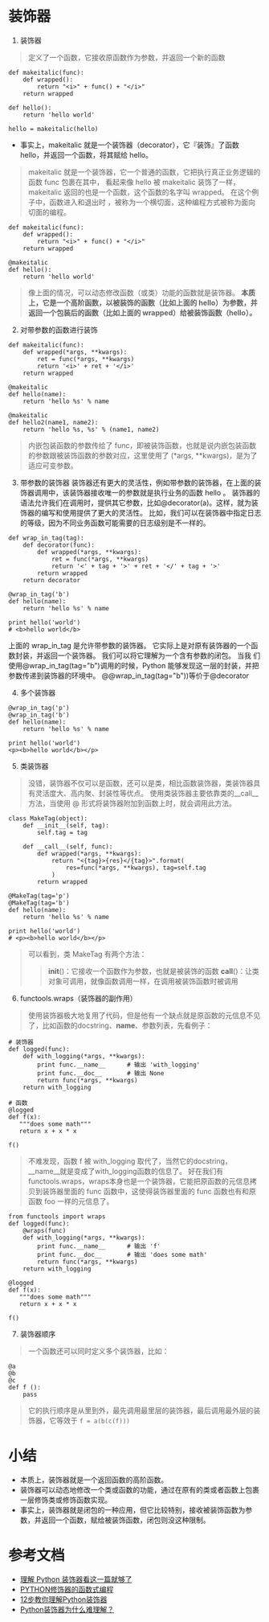 
# 装饰器



1. 装饰器
> 定义了一个函数，它接收原函数作为参数，并返回一个新的函数

```
def makeitalic(func):
    def wrapped():
        return "<i>" + func() + "</i>"
    return wrapped

def hello():
    return 'hello world'

hello = makeitalic(hello)
```
- 事实上，makeitalic 就是一个装饰器（decorator），它『装饰』了函数 hello，并返回一个函数，将其赋给 hello。
> makeitalic 就是一个装饰器，它一个普通的函数，它把执行真正业务逻辑的函数 func 包裹在其中，
> 看起来像 hello 被 makeitalic 装饰了一样，makeitalic 返回的也是一个函数，这个函数的名字叫 wrapped。
> 在这个例子中，函数进入和退出时 ，被称为一个横切面，这种编程方式被称为面向切面的编程。

```
def makeitalic(func):
    def wrapped():
        return "<i>" + func() + "</i>"
    return wrapped

@makeitalic
def hello():
    return 'hello world'
```
> 像上面的情况，可以动态修改函数（或类）功能的函数就是装饰器。
> **本质上，它是一个高阶函数，以被装饰的函数（比如上面的 hello）为参数，并返回一个包装后的函数（比如上面的 wrapped）给被装饰函数（hello）。**


2. 对带参数的函数进行装饰

```
def makeitalic(func):
    def wrapped(*args, **kwargs):
        ret = func(*args, **kwargs)
        return '<i>' + ret + '</i>'
    return wrapped

@makeitalic
def hello(name):
    return 'hello %s' % name

@makeitalic
def hello2(name1, name2):
    return 'hello %s, %s' % (name1, name2)
```
> 内嵌包装函数的参数传给了 func，即被装饰函数，也就是说内嵌包装函数的参数跟被装饰函数的参数对应，这里使用了 (*args, **kwargs)，是为了适应可变参数。


3. 带参数的装饰器
装饰器还有更大的灵活性，例如带参数的装饰器，在上面的装饰器调用中，该装饰器接收唯一的参数就是执行业务的函数 hello 。
装饰器的语法允许我们在调用时，提供其它参数，比如@decorator(a)。这样，就为装饰器的编写和使用提供了更大的灵活性。
比如，我们可以在装饰器中指定日志的等级，因为不同业务函数可能需要的日志级别是不一样的。

```
def wrap_in_tag(tag):
    def decorator(func):
        def wrapped(*args, **kwargs):
            ret = func(*args, **kwargs)
            return '<' + tag + '>' + ret + '</' + tag + '>'
        return wrapped
    return decorator

@wrap_in_tag('b')
def hello(name):
    return 'hello %s' % name
    
print hello('world')
# <b>hello world</b>
```
上面的 wrap_in_tag 是允许带参数的装饰器。
它实际上是对原有装饰器的一个函数封装，并返回一个装饰器。
我们可以将它理解为一个含有参数的闭包。
当我 们使用@wrap_in_tag(tag="b")调用的时候，Python 能够发现这一层的封装，并把参数传递到装饰器的环境中。
@@wrap_in_tag(tag="b"))等价于@decorator

4. 多个装饰器

```
@wrap_in_tag('p')
@wrap_in_tag('b')
def hello(name):
    return 'hello %s' % name
  
print hello('world') 
<p><b>hello world</b></p>
```


5. 类装饰器
> 没错，装饰器不仅可以是函数，还可以是类，相比函数装饰器，类装饰器具有灵活度大、高内聚、封装性等优点。
> 使用类装饰器主要依靠类的__call__方法，当使用 @ 形式将装饰器附加到函数上时，就会调用此方法。

```
class MakeTag(object):
    def __init__(self, tag):
        self.tag = tag

    def __call__(self, func):
        def wrapped(*args, **kwargs):
            return "<{tag}>{res}</{tag}>".format(
                res=func(*args, **kwargs), tag=self.tag
            )
        return wrapped

@MakeTag(tag='p')
@MakeTag(tag='b')
def hello(name):
    return 'hello %s' % name

print hello('world')
# <p><b>hello world</b></p>
```
> 可以看到，类 MakeTag 有两个方法：
>> __init__()：它接收一个函数作为参数，也就是被装饰的函数
>> __call__()：让类对象可调用，就像函数调用一样，在调用被装饰函数时被调用


6. functools.wraps（装饰器的副作用）
> 使用装饰器极大地复用了代码，但是他有一个缺点就是原函数的元信息不见了，比如函数的docstring、__name__、参数列表，先看例子：

```
# 装饰器
def logged(func):
    def with_logging(*args, **kwargs):
        print func.__name__      # 输出 'with_logging'
        print func.__doc__       # 输出 None
        return func(*args, **kwargs)
    return with_logging

# 函数
@logged
def f(x):
   """does some math"""
   return x + x * x

f()
```
> 不难发现，函数 f 被 with_logging 取代了，当然它的docstring，__name__就是变成了with_logging函数的信息了。
> 好在我们有functools.wraps，wraps本身也是一个装饰器，它能把原函数的元信息拷贝到装饰器里面的 func 函数中，这使得装饰器里面的 func 函数也有和原函数 foo 一样的元信息了。

```
from functools import wraps
def logged(func):
    @wraps(func)
    def with_logging(*args, **kwargs):
        print func.__name__      # 输出 'f'
        print func.__doc__       # 输出 'does some math'
        return func(*args, **kwargs)
    return with_logging

@logged
def f(x):
   """does some math"""
   return x + x * x

f()
```


7. 装饰器顺序
> 一个函数还可以同时定义多个装饰器，比如：

```
@a
@b
@c
def f ():
    pass
```
> 它的执行顺序是从里到外，最先调用最里层的装饰器，最后调用最外层的装饰器，它等效于
`f = a(b(c(f)))`



# 小结
- 本质上，装饰器就是一个返回函数的高阶函数。
- 装饰器可以动态地修改一个类或函数的功能，通过在原有的类或者函数上包裹一层修饰类或修饰函数实现。
- 事实上，装饰器就是闭包的一种应用，但它比较特别，接收被装饰函数为参数，并返回一个函数，赋给被装饰函数，闭包则没这种限制。


# 参考文档
- [理解 Python 装饰器看这一篇就够了](https://foofish.net/python-decorator.html)
- [PYTHON修饰器的函数式编程](http://coolshell.cn/articles/11265.html)
- [12步教你理解Python装饰器](https://foofish.net/python-decorator-12.html)
- [Python装饰器为什么难理解？](https://foofish.net/understand-decorator.html)
